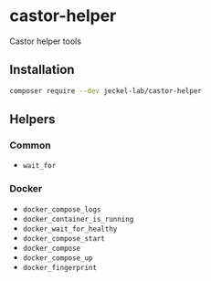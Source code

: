 # castor-helper
Castor helper tools

## Installation

```bash
composer require --dev jeckel-lab/castor-helper
```

## Helpers

### Common

- `wait_for`

### Docker

- `docker_compose_logs`
- `docker_container_is_running`
- `docker_wait_for_healthy`
- `docker_compose_start`
- `docker_compose`
- `docker_compose_up`
- `docker_fingerprint`

